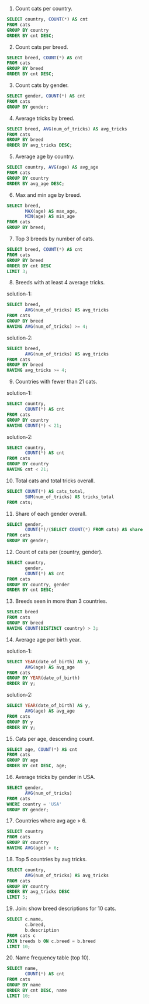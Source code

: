 1. Count cats per country.

```sql
SELECT country, COUNT(*) AS cnt 
FROM cats 
GROUP BY country 
ORDER BY cnt DESC;
```

2. Count cats per breed.

```sql
SELECT breed, COUNT(*) AS cnt 
FROM cats 
GROUP BY breed 
ORDER BY cnt DESC;
```

3. Count cats by gender.

```sql
SELECT gender, COUNT(*) AS cnt 
FROM cats 
GROUP BY gender;
```

4. Average tricks by breed.

```sql
SELECT breed, AVG(num_of_tricks) AS avg_tricks 
FROM cats 
GROUP BY breed 
ORDER BY avg_tricks DESC;
```

5. Average age by country.

```sql
SELECT country, AVG(age) AS avg_age 
FROM cats 
GROUP BY country 
ORDER BY avg_age DESC;
```

6. Max and min age by breed.

```sql
SELECT breed, 
       MAX(age) AS max_age, 
       MIN(age) AS min_age 
FROM cats 
GROUP BY breed;
```

7. Top 3 breeds by number of cats.

```sql
SELECT breed, COUNT(*) AS cnt 
FROM cats 
GROUP BY breed 
ORDER BY cnt DESC 
LIMIT 3;
```

8. Breeds with at least 4 average tricks.

solution-1:

```sql
SELECT breed, 
       AVG(num_of_tricks) AS avg_tricks 
FROM cats 
GROUP BY breed 
HAVING AVG(num_of_tricks) >= 4;
```

solution-2:

```sql
SELECT breed, 
       AVG(num_of_tricks) AS avg_tricks 
FROM cats 
GROUP BY breed 
HAVING avg_tricks >= 4;
```

9. Countries with fewer than 21 cats.

solution-1:

```sql
SELECT country, 
       COUNT(*) AS cnt 
FROM cats 
GROUP BY country 
HAVING COUNT(*) < 21;
```

solution-2:

```sql
SELECT country, 
       COUNT(*) AS cnt 
FROM cats 
GROUP BY country 
HAVING cnt < 21;
```

10. Total cats and total tricks overall.

```sql
SELECT COUNT(*) AS cats_total, 
       SUM(num_of_tricks) AS tricks_total 
FROM cats;
```

11. Share of each gender overall.

```sql
SELECT gender, 
       COUNT(*)/(SELECT COUNT(*) FROM cats) AS share 
FROM cats 
GROUP BY gender;
```

12. Count of cats per (country, gender).

```sql
SELECT country, 
       gender, 
       COUNT(*) AS cnt 
FROM cats 
GROUP BY country, gender 
ORDER BY cnt DESC;
```

13. Breeds seen in more than 3 countries.

```sql
SELECT breed 
FROM cats 
GROUP BY breed 
HAVING COUNT(DISTINCT country) > 3;
```


14. Average age per birth year.

solution-1:

```sql
SELECT YEAR(date_of_birth) AS y, 
       AVG(age) AS avg_age 
FROM cats 
GROUP BY YEAR(date_of_birth) 
ORDER BY y;
```
solution-2:

```sql
SELECT YEAR(date_of_birth) AS y, 
       AVG(age) AS avg_age 
FROM cats 
GROUP BY y 
ORDER BY y;
```

15. Cats per age, descending count.

```sql
SELECT age, COUNT(*) AS cnt 
FROM cats 
GROUP BY age 
ORDER BY cnt DESC, age;
```

16. Average tricks by gender in USA.

```sql
SELECT gender, 
       AVG(num_of_tricks) 
FROM cats 
WHERE country = 'USA' 
GROUP BY gender;
```

17. Countries where avg age > 6.

```sql
SELECT country 
FROM cats 
GROUP BY country 
HAVING AVG(age) > 6;
```

18. Top 5 countries by avg tricks.

```sql
SELECT country, 
       AVG(num_of_tricks) AS avg_tricks 
FROM cats 
GROUP BY country 
ORDER BY avg_tricks DESC 
LIMIT 5;
```

19. Join: show breed descriptions for 10 cats.

```sql
SELECT c.name, 
       c.breed, 
       b.description 
FROM cats c 
JOIN breeds b ON c.breed = b.breed 
LIMIT 10;
```

20. Name frequency table (top 10).

```sql
SELECT name, 
       COUNT(*) AS cnt 
FROM cats 
GROUP BY name 
ORDER BY cnt DESC, name 
LIMIT 10;
```

